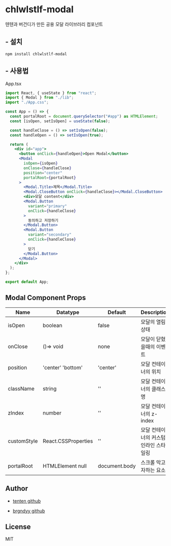 # chlwlstlf-modal

텐텐과 버건디가 만든 공용 모달 라이브러리 컴포넌트

## - 설치

```
npm install chlwlstlf-modal
```

## - 사용법

App.tsx

```jsx
import React, { useState } from "react";
import { Modal } from "./lib";
import "./App.css";

const App = () => {
  const portalRoot = document.querySelector("#app") as HTMLElement;
  const [isOpen, setIsOpen] = useState(false);

  const handleClose = () => setIsOpen(false);
  const handleOpen = () => setIsOpen(true);

  return (
    <div id="app">
      <button onClick={handleOpen}>Open Modal</button>
      <Modal
        isOpen={isOpen}
        onClose={handleClose}
        position="center"
        portalRoot={portalRoot}
      >
        <Modal.Title>제목</Modal.Title>
        <Modal.CloseButton onClick={handleClose}></Modal.CloseButton>
        <div>모달 content</div>
        <Modal.Button
          variant="primary"
          onClick={handleClose}
        >
          동의하고 저장하기
        </Modal.Button>
        <Modal.Button
          variant="secondary"
          onClick={handleClose}
        >
          닫기
        </Modal.Button>
      </Modal>
    </div>
  );
};

export default App;

```

## Modal Component Props

| Name        | Datatype            | Default       | Description                            |
| ----------- | ------------------- | ------------- | -------------------------------------- |
| isOpen      | boolean             | false         | 모달의 열림 상태                       |
| onClose     | ()=> void           | none          | 모달이 닫혔을때의 이벤트               |
| position    | 'center' 'bottom'   | 'center'      | 모달 컨테이너의 위치                   |
| className   | string              | ''            | 모달 컨테이너의 클래스명               |
| zIndex      | number              | ''            | 모달 컨테이너의 z-index                |
| customStyle | React.CSSProperties | ''            | 모달 컨테이너의 커스텀 인라인 스타일링 |
| portalRoot  | HTMLElement null    | document.body | 스크롤 막고자하는 요소                 |

## Author

- [tenten github](https://github.com/chlwlstlf)

- [brgndyy github](https://github.com/brgndyy)

## License

MIT
